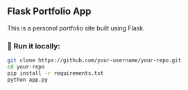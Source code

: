 ## Flask Portfolio App

This is a personal portfolio site built using Flask.

### 🚀 Run it locally:
```bash
git clone https://github.com/your-username/your-repo.git
cd your-repo
pip install -r requirements.txt
python app.py
